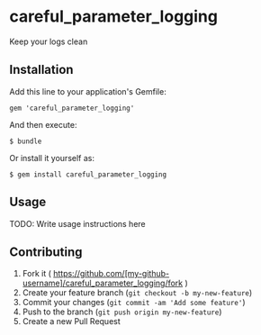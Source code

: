 # careful_parameter_logging

Keep your logs clean

## Installation

Add this line to your application's Gemfile:

    gem 'careful_parameter_logging'

And then execute:

    $ bundle

Or install it yourself as:

    $ gem install careful_parameter_logging

## Usage

TODO: Write usage instructions here

## Contributing

1. Fork it ( https://github.com/[my-github-username]/careful_parameter_logging/fork )
2. Create your feature branch (`git checkout -b my-new-feature`)
3. Commit your changes (`git commit -am 'Add some feature'`)
4. Push to the branch (`git push origin my-new-feature`)
5. Create a new Pull Request

